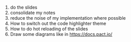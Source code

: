 
1. do the slides
1. consolidate my notes
1. reduce the noise of my implementation where possible
1. How to switch out the code highlighter theme
1. How to do hot reloading of the slides
1. Draw some diagrams like in https://docs.pact.io/